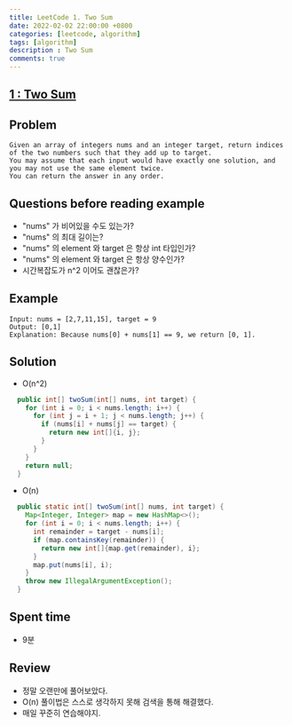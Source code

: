 ```yaml
---
title: LeetCode 1. Two Sum
date: 2022-02-02 22:00:00 +0800
categories: [leetcode, algorithm]
tags: [algorithm]
description : Two Sum
comments: true
---
```


## [1 : Two Sum](https://leetcode.com/problems/two-sum)

## Problem

```
Given an array of integers nums and an integer target, return indices of the two numbers such that they add up to target.
You may assume that each input would have exactly one solution, and you may not use the same element twice.
You can return the answer in any order.
```

## Questions before reading example

* "nums" 가 비어있을 수도 있는가?
* "nums" 의 최대 길이는?
* "nums" 의 element 와 target 은 항상 int 타입인가?
* "nums" 의 element 와 target 은 항상 양수인가?
* 시간복잡도가 n^2 이어도 괜찮은가?

## Example

```
Input: nums = [2,7,11,15], target = 9
Output: [0,1]
Explanation: Because nums[0] + nums[1] == 9, we return [0, 1].
```

## Solution

* O(n^2)

```java
  public int[] twoSum(int[] nums, int target) {
    for (int i = 0; i < nums.length; i++) {
      for (int j = i + 1; j < nums.length; j++) {
        if (nums[i] + nums[j] == target) {
          return new int[]{i, j};
        }
      }
    }
    return null;
  }
```

* O(n)

```java
  public static int[] twoSum(int[] nums, int target) {
    Map<Integer, Integer> map = new HashMap<>();
    for (int i = 0; i < nums.length; i++) {
      int remainder = target - nums[i];
      if (map.containsKey(remainder)) {
        return new int[]{map.get(remainder), i};
      }
      map.put(nums[i], i);
    }
    throw new IllegalArgumentException();
  }
```

## Spent time

* 9분

## Review

* 정말 오랜만에 풀어보았다.
* O(n) 풀이법은 스스로 생각하지 못해 검색을 통해 해결했다.
* 매일 꾸준히 연습해야지.


